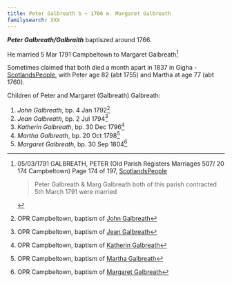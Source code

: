 ```yaml
---
title: Peter Galbreath b ~ 1766 m. Margaret Galbreath
familysearch: XXX
---
```

***Peter Galbreath/Galbraith*** baptiszed around 1766.

He married 5 Mar 1791 Campbeltown to Margaret Galbreath[^marriage]

Sometimes claimed that both died a month apart in 1837 in Gigha - [ScotlandsPeople](https://www.scotlandspeople.gov.uk/view-image/nrs_opr_records/6828955?image=36), with Peter age 82 (abt 1755) and Martha at age 77 (abt 1760).

Children of Peter and Margaret (Galbreath) Galbreath:

1. *John Galbreath*, bp. 4 Jan 1792[^john-birth]
2. *Jean Galbreath*, bp. 2 Jul 1794[^jean-birth]
3. *Katherin Galbreath*, bp. 30 Dec 1796[^katherin-birth]
4. *Martha Galbreath*, bp. 20 Oct 1798[^martha-birth]
5. *Margaret Galbreath*, bp. 30 Sep 1804[^margaret-birth]

[^children]: Children of Peter Galbreath and Margaret Galbreath on [ScotlandsPeople](https://www.scotlandspeople.gov.uk/record-results?search_type=people&event=%28B%20OR%20C%20OR%20S%29&record_type%5B0%5D=opr_births&church_type=Old%20Parish%20Registers&dl_cat=church&dl_rec=church-births-baptisms&surname=galbreath&surname_so=exact&forename_so=starts&from_year=1792&to_year=1804&parent_names=peter%20galbreath&parent_names_so=exact&parent_name_two=MARGARET&parent_name_two_so=exact&record=Church%20of%20Scotland%20%28old%20parish%20registers%29%20Roman%20Catholic%20Church%20Other%20churches&rd_real_name%5B0%5D=CAMPBELTOWN%20%28LANDWARD%29%20OR%20CAMPBELTOWN%20%28BURGH%29%20OR%20CAMPBELTOWN&rd_display_name%5B0%5D=CAMPBELTOWN%20%28LANDWARD%29%7CCAMPBELTOWN%20%28BURGH%29%7CCAMPBELTOWN_CAMPBELTOWN&rd_label%5B0%5D=CAMPBELTOWN&rd_name%5B0%5D=CAMPBELTOWN%20%2ALANDWARD%2A%20OR%20CAMPBELTOWN%20%2ABURGH%2A%20OR%20CAMPBELTOWN&sort=asc&order=Date&field=year)

[^john-birth]: OPR Campbeltown, baptism of [John Galbreath](/sources/opr-campbeltown-births.md#1792-01-04-john-galbreath)

[^jean-birth]: OPR Campbeltown, baptism of [Jean Galbreath](/sources/opr-campbeltown-births.md#1794-07-02-jean-galbreath)

[^katherin-birth]: OPR Campbeltown, baptism of [Katherin Galbreath](/sources/opr-campbeltown-births.md#1796-12-30-katherin-galbreath)

[^martha-birth]: OPR Campbeltown, baptism of [Martha Galbreath](/sources/opr-campbeltown-births.md#1798-10-20-martha-galbreath)

[^margaret-birth]: OPR Campbeltown, baptism of [Margaret Galbreath](/sources/opr-campbeltown-births.md#1804-09-30-margaret-galbreath)

[^marriage]: 05/03/1791 GALBREATH, PETER (Old Parish Registers Marriages 507/ 20 174 Campbeltown) Page 174 of 197, [ScotlandsPeople](https://www.scotlandspeople.gov.uk/view-image/nrs_opr_records/9531238?image=174)
    > Peter Galbreath & Marg Galbreath both of this parish contracted 5th March 1791 were married
    
    
